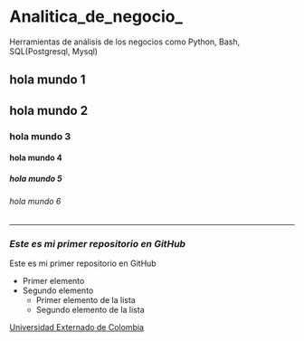 # Analitica_de_negocio_

Herramientas de análisis de los negocios como Python, Bash, SQL(Postgresql, Mysql)

## hola mundo 1

## hola mundo 2

### hola mundo 3

#### hola mundo 4

##### hola mundo 5

###### hola mundo 6

---

### *Este es mi primer repositorio en GitHub*

Este es mi primer repositorio en GitHub  

- Primer elemento  
- Segundo elemento  
  - Primer elemento de la lista  
  - Segundo elemento de la lista  

[Universidad Externado de Colombia](https://www.uexternado.edu.co/)


